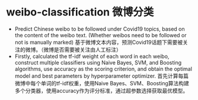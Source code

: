 # weibo-classification 微博分类
* Predict Chinese weibo to be followed under Covid19 topics, based on the content of the weibo text. (Whether weibos need to be followed or not is manually marked) 
基于微博文本内容，预测Covid19话题下需要被关注的微博。（微博是否需要被关注由人工标注）
* Firstly, calculated the tf-idf weight of each word in each weibo, construct multiple classifiers using Naive Bayes, SVM, and Boosting algorithms, use accuracy as the scoring criterion, and obtain the optimal model and best parameters by hyperparameter optimizer. 
首先计算每篇微博中每个单词的tf-idf权重，使用Naive Bayes、SVM、Boosting算法构建多个分类器，使用accuracy作为评分标准，通过超参数选择获取最优模型。
